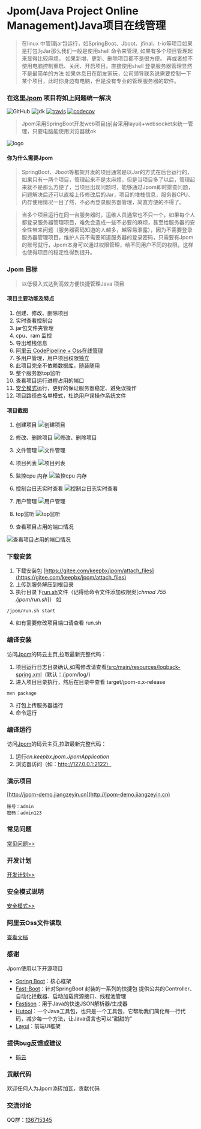 # Jpom(Java Project Online Management)Java项目在线管理

> 在linux 中管理jar包运行，如SpringBoot、Jboot、jfinal、t-io等项目如果是打包为Jar那么我们一般是使用shell 命令来管理, 
> 如果有多个项目管理起来显得比较麻烦。
> 如果新增、更新、删除项目都不是很方便。
> 再或者想不使用电脑控制重启、关闭、开启项目。直接使用shell 登录服务器管理显然不是最简单的方法
> 如果休息日在朋友家玩，公司领导联系说需要控制一下某个项目，此时你身边有电脑，但是没有专业的管理服务器的软件。


###  在这里[Jpom](https://gitee.com/keepbx/jpom) 项目将如上问题统一解决

![GitHub](https://img.shields.io/github/license/jiangzeyin/jpom.svg?style=flat)
![jdk](https://img.shields.io/badge/JDK-1.8+-green.svg)
[![travis](https://travis-ci.org/jiangzeyin/jpom.svg?branch=master)](https://travis-ci.org/jiangzeyin/jpom)
[![codecov](https://codecov.io/gh/jiangzeyin/jpom/branch/master/graph/badge.svg)](https://codecov.io/gh/jiangzeyin/jpom)


> Jpom采用SpringBoot开发web项目(前台采用layui)+websocket来统一管理，只要电脑能使用浏览器就ok

![logo](/doc/logo.png)

#### 你为什么需要Jpom

> SpringBoot、Jboot等框架开发的项目通常是以Jar的方式在后台运行的，如果只有一两个项目，管理起来不是太麻烦，但是当项目多了以后，管理起来就不是那么方便了，当项目出现问题时，能够通过Jpom即时排查问题，问题解决后还可以直接上传修改后的Jar，项目的堆栈信息，服务器CPU、内存使用情况一目了然，不必再登录服务器管理，简直方便的不得了。

> 当多个项目运行在同一台服务器时，运维人员通常也不只一个，如果每个人都登录服务器管理项目，难免会造成一些不必要的麻烦，甚至给服务器的安全性带来问题（服务器密码知道的人越多，越容易泄露），因为不需要登录服务器管理项目，维护人员不需要知道服务器的登录密码，只需要有Jpom的账号就行，Jpom本身可以通过权限管理，给不同用户不同的权限，这样也使得项目的稳定性得到提升。

### Jpom 目标

> 以低侵入式达到高效方便快捷管理Java 项目

#### 项目主要功能及特点

1. 创建、修改、删除项目
2. 实时查看控制台
3. jar包文件夹管理
4. cpu、ram 监控
5. 导出堆栈信息
6. [阿里云 CodePipeline + Oss在线管理](/doc/CodePipeline-Oss.md)
7. 多用户管理，用户项目权限独立
8. 此项目完全不依赖数据库，随装随用
9. 整个服务器top监听
10. 查看项目运行进程占用的端口
11. [安全模式](/doc/safeMode.md)运行，更好的保证服务器稳定、避免误操作
12. 项目路径白名单模式，杜绝用户误操作系统文件


#### 项目截图

1. 创建项目
![创建项目](/doc/images/create.png)

2. 修改、删除项目
![修改、删除项目](/doc/images/edit_del.png)

3. 文件管理
![文件管理](/doc/images/file.png)

4. 项目列表
![项目列表](/doc/images/list.png)

5. 监控cpu 内存
![ 监控cpu 内存](/doc/images/cup_ram.png)

6. 控制台日志实时查看
![控制台日志实时查看](/doc/images/console.png)

7. 用户管理
![用户管理](/doc/images/user_list.png)

8. top监听
![top监听](/doc/images/top.png)

9. 查看项目占用的端口情况

![查看项目占用的端口情况](/doc/images/port.png)

### 下载安装

1. 下载安装包 [https://gitee.com/keepbx/jpom/attach_files](https://gitee.com/keepbx/jpom/attach_files)
2. 上传到服务解压到根目录
3. 执行目录下[run.sh](/bin/run.sh)文件（记得给命令文件添加权限奥[*chmod  755 /jpom/run.sh*]）
如
```
/jpom/run.sh start
```
4. 如有需要修改项目端口请查看 run.sh
### 编译安装

访问[Jpom](https://gitee.com/keepbx/jpom)的码云主页,拉取最新完整代码：
 
1. 项目运行日志目录确认,如需修改请查看[/src/main/resources/logback-spring.xml](/src/main/resources/logback-spring.xml)（默认：/jpom/log/）
2. 进入项目目录执行，然后在目录中查看 target/jpom-x.x-release
```
mvn package
```
3. 打包上传服务器运行
4. 命令运行

### 编译运行

访问[Jpom](https://gitee.com/keepbx/jpom)的码云主页,拉取最新完整代码：

1. 运行*cn.keepbx.jpom.JpomApplication*
2. 浏览器访问（如：http://127.0.0.1:2122）

### 演示项目

   [http://jpom-demo.jiangzeyin.cn](http://jpom-demo.jiangzeyin.cn)
   
    账号：admin
    密码：admin123

### 常见问题

[常见问题>>](/FQA.md)

### 开发计划

[开发计划>>](/PLANS.md)

### 安全模式说明

[安全模式>>](/doc/safeMode.md)

### 阿里云Oss文件读取

[查看文档](/doc/CodePipeline-Oss.md)


### 感谢
 Jpom使用以下开源项目
  - [Spring Boot](https://github.com/spring-projects/spring-boot)：核心框架
  - [Fast-Boot](https://gitee.com/keepbx/common-parent)：针对SpringBoot 封装的一系列的快捷包 提供公共的Controller、自动化拦截器、启动加载资源接口、线程池管理
  - [Fastjson](https://github.com/alibaba/fastjson)：用于Java的快速JSON解析器/生成器
  - [Hutool](https://gitee.com/loolly/hutool)：一个Java工具包，也只是一个工具包，它帮助我们简化每一行代码，减少每一个方法，让Java语言也可以“甜甜的”
  - [Layui](https://gitee.com/sentsin/layui)：前端UI框架
  

### 提供bug反馈或建议

- [码云](https://gitee.com/keepbx/jpom/issues)

### 贡献代码
  欢迎任何人为Jpom添砖加瓦，贡献代码
  
### 交流讨论

  QQ群：[136715345](https://shang.qq.com/wpa/qunwpa?idkey=93ff8d8a37a436b752fe38d32075bb1b32a8e0b3d3ff19d0b541ca840433f561)
  
  

